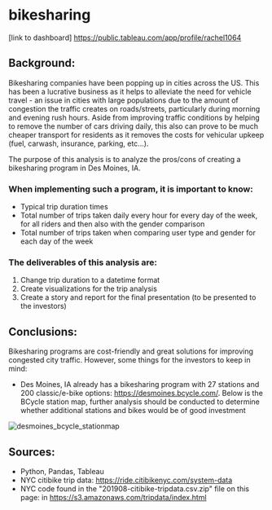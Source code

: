 # bikesharing
[link to dashboard] https://public.tableau.com/app/profile/rachel1064
## Background:

Bikesharing companies have been popping up in cities across the US. This has been a lucrative business as it helps to alleviate the need for vehicle travel - an issue in cities with large populations due to the amount of congestion the traffic creates on roads/streets, particularly during morning and evening rush hours. Aside from improving traffic conditions by helping to remove the number of cars driving daily, this also can prove to be much cheaper transport for residents as it removes the costs for vehicular upkeep (fuel, carwash, insurance, parking, etc...). 

The purpose of this analysis is to analyze the pros/cons of creating a bikesharing program in Des Moines, IA. 
### When implementing such a program, it is important to know:

* Typical trip duration times
* Total number of trips taken daily every hour for every day of the week, for all riders and then also with the gender comparison
* Total number of trips taken when comparing user type and gender for each day of the week

### The deliverables of this analysis are:

1) Change trip duration to a datetime format
2) Create visualizations for the trip analysis
3) Create a story and report for the final presentation (to be presented to the investors)


## Conclusions:
Bikesharing programs are cost-friendly and great solutions for improving congested city traffic. However, some things for the investors to keep in mind:
* Des Moines, IA already has a bikesharing program with 27 stations and 200 classic/e-bike options: https://desmoines.bcycle.com/. Below is the BCycle station map, further analysis should be conducted to determine whether additional stations and bikes would be of good investment

![desmoines_bcycle_stationmap](https://user-images.githubusercontent.com/101941048/206931346-4b416274-4eaa-4fab-b0e5-3ec4966ed307.png)

## Sources:
* Python, Pandas, Tableau
* NYC citibike trip data: https://ride.citibikenyc.com/system-data
* NYC code found in the "201908-citibike-tripdata.csv.zip" file on this page: in https://s3.amazonaws.com/tripdata/index.html
